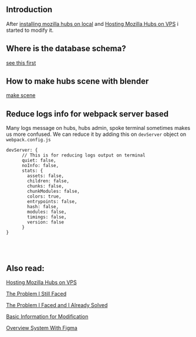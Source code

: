 ## Introduction

After [installing mozilla hubs on local](https://github.com/albirrkarim/mozilla-hubs-installation-detailed/blob/main/README.md) and [Hosting Mozilla Hubs on VPS](https://github.com/albirrkarim/mozilla-hubs-installation-detailed/blob/main/VPS_FOR_HUBS.md) i started to modify it.

## Where is the database schema?

[see this first](https://www.youtube.com/watch?v=X9AggnaEXrM)

##  How to make hubs scene with blender

[make scene](https://www.youtube.com/watch?v=ldHwbnMMKVY)


## Reduce logs info for webpack server based

Many logs message on hubs, hubs admin, spoke terminal sometimes makes us more confused. We can reduce it by adding this on `devServer` object on `webpack.config.js`

```
devServer: {
      // This is for reducing logs output on terminal
      quiet: false,
      noInfo: false,
      stats: {
        assets: false,
        children: false,
        chunks: false,
        chunkModules: false,
        colors: true,
        entrypoints: false,
        hash: false,
        modules: false,
        timings: false,
        version: false
      }
}
```

<br>
<br>

## Also read:

[Hosting Mozilla Hubs on VPS](https://github.com/albirrkarim/mozilla-hubs-installation-detailed/blob/main/VPS_FOR_HUBS.md)

[The Problem I Still Faced](https://github.com/albirrkarim/mozilla-hubs-installation-detailed/blob/main/PROBLEM_UNSOLVED.md)

[The Problem I Faced and I Already Solved](https://github.com/albirrkarim/mozilla-hubs-installation-detailed/blob/main/PROBLEM_SOLVED.md)

[Basic Information for Modification](https://github.com/albirrkarim/mozilla-hubs-installation-detailed/blob/main/HOW_TO_MODIFY.md)

[Overview System With Figma](https://www.figma.com/file/h92Je1ac9AtgrR5OHVv9DZ/Overview-Mozilla-Hubs-Project?node-id=0%3A1)
